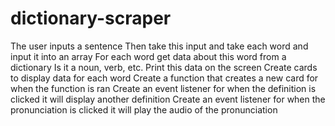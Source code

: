 # dictionary-scraper

The user inputs a sentence
Then take this input and take each word and input it into an array
For each word get data about this word from a dictionary
Is it a noun, verb, etc.
Print this data on the screen
Create cards to display data for each word
Create a function that creates a new card for when the function is ran
Create an event listener for when the definition is clicked it will display another definition
Create an event listener for when the pronunciation is clicked it will play the audio of the pronunciation
